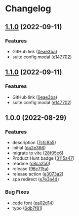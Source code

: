 # Changelog

## [1.1.0](https://github.com/ubenchan/frontend/compare/v1.0.0...v1.1.0) (2022-09-11)


### Features

* GitHub link ([0eae3ba](https://github.com/ubenchan/frontend/commit/0eae3ba7b8c3fd63193237b43f1c351677b8eb17))
* suite config modal ([e147702](https://github.com/ubenchan/frontend/commit/e14770283b6a0ec9b0533b87677f527c2bb94496))

## [1.1.0](https://github.com/ubenchan/frontend/compare/v1.0.0...v1.1.0) (2022-09-11)


### Features

* GitHub link ([0eae3ba](https://github.com/ubenchan/frontend/commit/0eae3ba7b8c3fd63193237b43f1c351677b8eb17))
* suite config modal ([e147702](https://github.com/ubenchan/frontend/commit/e14770283b6a0ec9b0533b87677f527c2bb94496))

## 1.0.0 (2022-08-29)


### Features

* description ([7cfc8a5](https://github.com/ubenchan/frontend/commit/7cfc8a510bf3478e74914ed758d9be3b28080a94))
* initial ([da2e366](https://github.com/ubenchan/frontend/commit/da2e366dfd20abb4017d0a9e3016604ca7ba815d))
* migrate to vite ([28f05c6](https://github.com/ubenchan/frontend/commit/28f05c6138342fd4f34bf761514bc6ed7faf7979))
* Product Hunt badge ([3115a47](https://github.com/ubenchan/frontend/commit/3115a470479fc01778477181311eb977dfc8a638))
* readme ([c8ca250](https://github.com/ubenchan/frontend/commit/c8ca250298319315a7ad2662302ed499e0968dc7))
* release ([96c7f5a](https://github.com/ubenchan/frontend/commit/96c7f5af57f8d2c81b748791ff2b178c6fd8fa1a))
* release action ([e3073a2](https://github.com/ubenchan/frontend/commit/e3073a280e66965c18ed25da139ad8d295b2bcec))
* spa redirect ([e7e3a4d](https://github.com/ubenchan/frontend/commit/e7e3a4deb73bad1f6687391b2de8ad473a041f26))


### Bug Fixes

* code font ([ea02d14](https://github.com/ubenchan/frontend/commit/ea02d141c4b9ecddf6a6b9d1f3220488ce9b9e4f))
* typo ([6db7f81](https://github.com/ubenchan/frontend/commit/6db7f81c944cb681d5e1cd4535b3d8e4bf585efd))
